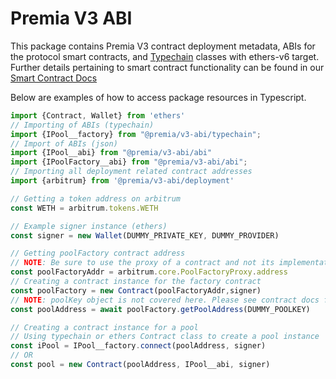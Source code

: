 # Premia V3 ABI

This package contains Premia V3 contract deployment metadata, ABIs for the protocol smart contracts, and [Typechain](https://githubcom/dethcrypto/TypeChain) classes with ethers-v6 target. Further details pertaining to smart contract 
functionality can be found in our [Smart Contract Docs](https://docs-solidity.premia.finance/)

Below are examples of how to access package resources in Typescript.

```typescript
import {Contract, Wallet} from 'ethers'
// Importing of ABIs (typechain)
import {IPool__factory} from "@premia/v3-abi/typechain";
// Import of ABIs (json)
import {IPool__abi} from "@premia/v3-abi/abi"
import {IPoolFactory__abi} from "@premia/v3-abi/abi";
// Importing all deployment related contract addresses
import {arbitrum} from '@premia/v3-abi/deployment'

// Getting a token address on arbitrum
const WETH = arbitrum.tokens.WETH

// Example signer instance (ethers)
const signer = new Wallet(DUMMY_PRIVATE_KEY, DUMMY_PROVIDER)

// Getting poolFactory contract address
// NOTE: Be sure to use the proxy of a contract and not its implementation
const poolFactoryAddr = arbitrum.core.PoolFactoryProxy.address
// Creating a contract instance for the factory contract
const poolFactory = new Contract(poolFactoryAddr,signer)
// NOTE: poolKey object is not covered here. Please see contract docs for details
const poolAddress = await poolFactory.getPoolAddress(DUMMY_POOLKEY)

// Creating a contract instance for a pool
// Using typechain or ethers Contract class to create a pool instance
const iPool = IPool__factory.connect(poolAddress, signer)
// OR
const pool = new Contract(poolAddress, IPool__abi, signer)
```